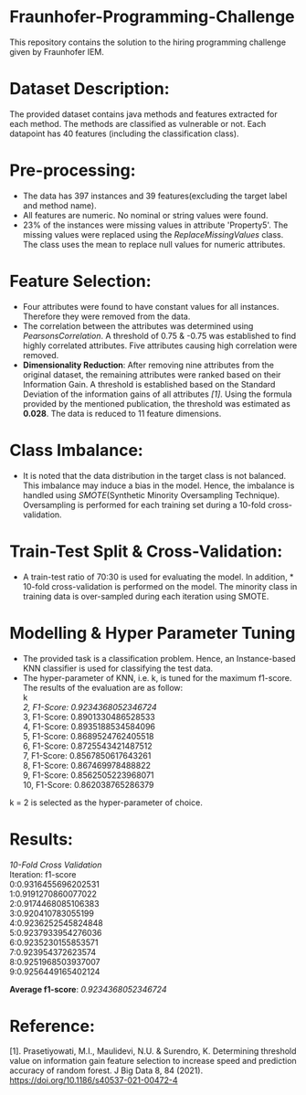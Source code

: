 # Fraunhofer-Programming-Challenge
This repository contains the solution to the hiring programming challenge given by Fraunhofer IEM.

# Dataset Description:

The provided dataset contains java methods and features extracted for each method. The methods are classified as vulnerable or not. Each datapoint has 40 features (including the classification class).

# Pre-processing:

* The data has 397 instances and 39 features(excluding the target label and method name).
* All features are numeric. No nominal or string values were found.
* 23% of the instances were missing values in attribute 'Property5'. The missing values were replaced using the *ReplaceMissingValues* class. The class uses the mean to replace null values for numeric attributes.

# Feature Selection:

* Four attributes were found to have constant values for all instances. Therefore they were removed from the data.
* The correlation between the attributes was determined using *PearsonsCorrelation*. A threshold of 0.75 & -0.75 was established to find highly correlated attributes. Five attributes causing high correlation were removed.
* **Dimensionality Reduction**: After removing nine attributes from the original dataset, the remaining attributes were ranked based on their Information Gain. A threshold is established based on the Standard Deviation of the information gains of all attributes *[1]*. Using the formula provided by the mentioned publication, the threshold was estimated as **0.028**. The data is reduced to 11 feature dimensions.

# Class Imbalance:

* It is noted that the data distribution in the target class is not balanced. This imbalance may induce a bias in the model. Hence, the imbalance is handled using *SMOTE*(Synthetic Minority Oversampling Technique). Oversampling is performed for each training set during a 10-fold cross-validation.


# Train-Test Split & Cross-Validation:

* A train-test ratio of 70:30 is used for evaluating the model.
In addition, * 10-fold cross-validation is performed on the model. The minority class in training data is over-sampled during each iteration using SMOTE.

# Modelling &  Hyper Parameter Tuning

* The provided task is a classification problem. Hence, an Instance-based KNN classifier is used for classifying the test data.
* The hyper-parameter of KNN, i.e. k, is tuned for the maximum f1-score. The results of the evaluation are as follow: <br>
k <br>
*2, F1-Score: 0.9234368052346724* <br>
3, F1-Score: 0.8901330486528533 <br>
4, F1-Score: 0.8935188534584096 <br>
5, F1-Score: 0.8689524762405518 <br>
6, F1-Score: 0.8725543421487512 <br>
7, F1-Score: 0.8567850617643261 <br>
8, F1-Score: 0.867469978488822 <br>
9, F1-Score: 0.8562505223968071 <br>
10, F1-Score: 0.862038765286379 <br>

k = 2 is selected as the hyper-parameter of choice.
# Results: 
*10-Fold Cross Validation* <br>
Iteration: f1-score <br>
0:0.9316455696202531 <br>
1:0.9191270860077022 <br>
2:0.9174468085106383 <br>
3:0.920410783055199 <br>
4:0.9236252545824848 <br>
5:0.9237933954276036 <br>
6:0.9235230155853571 <br>
7:0.923954372623574 <br>
8:0.9251968503937007 <br>
9:0.9256449165402124 <br>

**Average f1-score**: *0.9234368052346724*

# Reference:
[1]. Prasetiyowati, M.I., Maulidevi, N.U. & Surendro, K. Determining threshold value on information gain feature selection to increase speed and prediction accuracy of random forest. J Big Data 8, 84 (2021). https://doi.org/10.1186/s40537-021-00472-4
